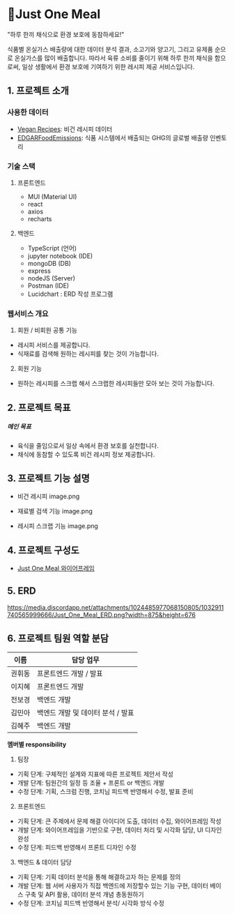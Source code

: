 # 🌱Just One Meal
"하루 한끼 채식으로 환경 보호에 동참하세요!"

식품별 온실가스 배출량에 대한 데이터 분석 결과,
소고기와 양고기, 그리고 유제품 순으로 온실가스를 많이 배출합니다.
따라서 육류 소비를 줄이기 위해 하루 한끼 채식을 함으로써,
일상 생활에서 환경 보호에 기여하기 위한 레시피 제공 서비스입니다.


## 1. 프로젝트 소개

### 사용한 데이터
  - [Vegan Recipes](https://www.kaggle.com/datasets/rodrigoazs/vegan-recipes): 비건 레시피 데이터  
  - [EDGARFoodEmissions](https://www.kaggle.com/datasets/amandaroseknudsen/edgarfoodemissions): 식품 시스템에서 배출되는 GHG의 글로벌 배출량 인벤토리
  

### 기술 스택

1. 프론트엔드
    - MUI (Material UI)
    - react
    - axios
    - recharts

2. 백엔드
    - TypeScript (언어)
    - jupyter notebook (IDE)
    - mongoDB (DB)
    - express 
    - nodeJS (Server)
    - Postman (IDE)
    - Lucidchart : ERD 작성 프로그램

### 웹서비스 개요

1. 회원 / 비회원 공통 기능

* 레시피 서비스를 제공합니다.
* 식재료를 검색해 원하는 레시피를 찾는 것이 가능합니다.

2. 회원 기능

* 원하는 레시피를 스크랩 해서 스크랩한 레시피들만 모아 보는 것이 가능합니다. 


## 2. 프로젝트 목표

#####  메인 목표

* 육식을 줄임으로서 일상 속에서 환경 보호를 실천합니다.
* 채식에 동참할 수 있도록 비건 레시피 정보 제공합니다.


## 3. 프로젝트 기능 설명
 
  - 비건 레시피 
  image.png

  - 재료별 검색 기능 
  image.png

  - 레시피 스크랩 기능 
  image.png


## 4. 프로젝트 구성도
  - [Just One Meal 와이어프레임](https://www.figma.com/file/r6mFOZSp9lTZD4vuxyUzBm/2%EC%B0%A8-%ED%94%84%EB%A1%9C%EC%A0%9D%ED%8A%B8?node-id=0%3A1)


## 5. ERD
https://media.discordapp.net/attachments/1024485977068150805/1032911740565999666/Just_One_Meal_ERD.png?width=875&height=676



## 6. 프로젝트 팀원 역할 분담
| 이름   | 담당 업무                        |
| ------ | ------------------------------- |
| 권휘동 | 프론트엔드 개발 / 발표           |
| 이지혜 | 프론트엔드 개발                  |
| 전보경 | 백엔드 개발                      |
| 김민아 | 백엔드 개발 및 데이터 분석 / 발표 |
| 김혜주 | 백엔드 개발 |


**멤버별 responsibility**

1. 팀장 

- 기획 단계: 구체적인 설계와 지표에 따른 프로젝트 제안서 작성
- 개발 단계: 팀원간의 일정 등 조율 + 프론트 or 백엔드 개발
- 수정 단계: 기획, 스크럼 진행, 코치님 피드백 반영해서 수정, 발표 준비

2. 프론트엔드 

- 기획 단계: 큰 주제에서 문제 해결 아이디어 도출, 데이터 수집, 와이어프레임 작성
- 개발 단계: 와이어프레임을 기반으로 구현, 데이터 처리 및 시각화 담당, UI 디자인 완성
- 수정 단계: 피드백 반영해서 프론트 디자인 수정

 3. 백엔드 & 데이터 담당  

- 기획 단계: 기획 데이터 분석을 통해 해결하고자 하는 문제를 정의
- 개발 단계: 웹 서버 사용자가 직접 백엔드에 저장할수 있는 기능 구현, 데이터 베이스 구축 및 API 활용, 데이터 분석 개념 총동원하기
- 수정 단계: 코치님 피드백 반영해서 분석/ 시각화 방식 수정